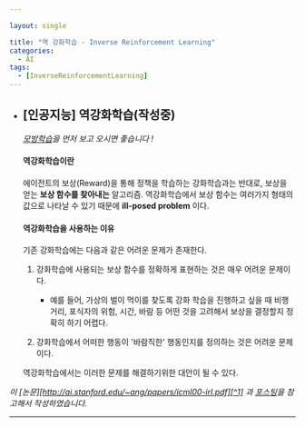 ```yaml
---

layout: single

title: "역 강화학습 - Inverse Reinforcement Learning"
categories:
  - AI
tags:
  - [InverseReinforcementLearning]
---
```


- ## [인공지능] 역강화학습(작성중)

  *[모방학습](ai/Imitation-Learning/)을 먼저 보고 오시면 좋습니다 !*

  #### 역강화학습이란

   에이전트의 보상(Reward)을 통해 정책을 학습하는 강화학습과는 반대로, 보상을 얻는 **보상 함수를 찾아내는** 알고리즘. 역강화학습에서 보상 함수는 여러가지 형태의 값으로 나타날 수 있기 때문에 **ill-posed problem** 이다.

  

  #### 역강화학습을 사용하는 이유
  
   기존 강화학습에는 다음과 같은 어려운 문제가 존재한다.
  
  1. 강화학습에 사용되는 보상 함수를 정확하게 표현하는 것은 매우 어려운 문제이다.
     - 예를 들어, 가상의 벌이 먹이를 찾도록 강화 학습을 진행하고 싶을 때 비행거리, 포식자의 위험, 시간, 바람 등 어떤 것을 고려해서 보상을 결정할지 정확히 하기 어렵다.
  
  2. 강화학습에서 어떠한 행동이 '바람직한' 행동인지를 정의하는 것은 어려운 문제이다.
  
  
  
   역강화학습에서는 이러한 문제를 해결하기위한 대안이 될 수 있다.
  
  
  
  



*이 [논문][http://ai.stanford.edu/~ang/papers/icml00-irl.pdf][^1] 과 [포스팅](https://reinforcement-learning-kr.github.io/2019/01/28/1_linear-irl/)을 참고해서 작성하였습니다.*

[^1]: Ng, Andrew Y., and Stuart J. Russell. "Algorithms for inverse reinforcement learning." *Icml*. Vol. 1. 2000.



---

  
